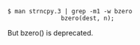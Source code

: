 ```console
$ man strncpy.3 | grep -m1 -w bzero
               bzero(dest, n);
```
But bzero() is deprecated.
